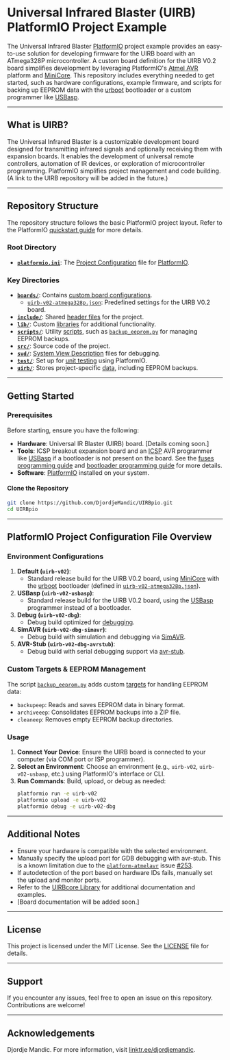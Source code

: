 # Universal Infrared Blaster (UIRB) PlatformIO Project Example

The Universal Infrared Blaster [PlatformIO](https://platformio.org/) project example provides an easy-to-use solution for developing firmware for the UIRB board with an ATmega328P microcontroller. A custom board definition for the UIRB V0.2 board simplifies development by leveraging PlatformIO's [Atmel AVR](https://docs.platformio.org/en/latest/platforms/atmelavr.html) platform and [MiniCore](https://github.com/MCUdude/MiniCore/blob/master/PlatformIO.md). This repository includes everything needed to get started, such as hardware configurations, example firmware, and scripts for backing up EEPROM data with the [urboot](https://github.com/stefanrueger/urboot) bootloader or a custom programmer like [USBasp](https://www.fischl.de/usbasp/).

---

## What is UIRB?

The Universal Infrared Blaster is a customizable development board designed for transmitting infrared signals and optionally receiving them with expansion boards. It enables the development of universal remote controllers, automation of IR devices, or exploration of microcontroller programming. PlatformIO simplifies project management and code building. (A link to the UIRB repository will be added in the future.)

---

## Repository Structure

The repository structure follows the basic PlatformIO project layout. Refer to the PlatformIO [quickstart guide](https://docs.platformio.org/en/latest/core/quickstart.html) for more details.

### Root Directory

- **[`platformio.ini`](./platformio.ini)**: The [Project Configuration](https://docs.platformio.org/en/latest/projectconf/index.html#projectconf) file for [PlatformIO](https://platformio.org/).

### Key Directories

- **[`boards/`](./boards/)**: Contains [custom board configurations](./boards/README.md).
  - [`uirb-v02-atmega328p.json`](./boards/uirb-v02-atmega328p.json): Predefined settings for the UIRB V0.2 board.
- **[`include/`](./include/)**: Shared [header files](./include/README) for the project.
- **[`lib/`](./lib/)**: Custom [libraries](./lib/README) for additional functionality.
- **[`scripts/`](./scripts/)**: Utility [scripts](./scripts/README.md), such as [`backup_eeprom.py`](./scripts/pio/backup_eeprom.py) for managing EEPROM backups.
- **[`src/`](./src/)**: Source code of the project.
- **[`svd/`](./svd/)**: [System View Description](./svd/README.md) files for debugging.
- **[`test/`](./test/)**: Set up for [unit testing](./test/README) using PlatformIO.
- **[`uirb/`](./uirb/)**: Stores project-specific [data](./uirb/README.md), including EEPROM backups.

---

## Getting Started

### Prerequisites

Before starting, ensure you have the following:

- **Hardware**: Universal IR Blaster (UIRB) board. [Details coming soon.]
- **Tools**: ICSP breakout expansion board and an [ICSP](https://en.wikipedia.org/wiki/In-system_programming) AVR programmer like [USBasp](https://www.fischl.de/usbasp/) if a bootloader is not present on the board. See the [fuses programming guide](https://docs.platformio.org/en/latest/platforms/atmelavr.html#fuses-programming) and [bootloader programming guide](https://docs.platformio.org/en/latest/platforms/atmelavr.html#bootloader-programming) for more details.
- **Software**: [PlatformIO](https://platformio.org/) installed on your system.

#### Clone the Repository

```bash
git clone https://github.com/DjordjeMandic/UIRBpio.git
cd UIRBpio
```

---

## PlatformIO Project Configuration File Overview

### Environment Configurations

1. **Default (`uirb-v02`)**:
   - Standard release build for the UIRB V0.2 board, using [MiniCore](https://github.com/MCUdude/MiniCore/blob/master/PlatformIO.md) with the [urboot](https://github.com/stefanrueger/urboot) bootloader (defined in [`uirb-v02-atmega328p.json`](./boards/uirb-v02-atmega328p.json)).
2. **USBasp (`uirb-v02-usbasp`)**:
   - Standard release build for the UIRB V0.2 board, using the [USBasp](https://www.fischl.de/usbasp/) programmer instead of a bootloader.
3. **Debug (`uirb-v02-dbg`)**:
   - Debug build optimized for [debugging](https://docs.platformio.org/en/latest/plus/debugging.html).
4. **SimAVR (`uirb-v02-dbg-simavr`)**:
   - Debug build with simulation and debugging via [SimAVR](https://docs.platformio.org/en/latest/plus/debug-tools/simavr.html#debugging-tool-simavr).
5. **AVR-Stub (`uirb-v02-dbg-avrstub`)**:
   - Debug build with serial debugging support via [avr-stub](https://docs.platformio.org/en/latest/plus/debug-tools/avr-stub.html#debugging-tool-avr-stub).

### Custom Targets & EEPROM Management

The script [`backup_eeprom.py`](./scripts/pio/backup_eeprom.py) adds custom [targets](https://docs.platformio.org/en/latest/projectconf/sections/env/options/build/targets.html) for handling EEPROM data:

- `backupeep`: Reads and saves EEPROM data in binary format.
- `archiveeep`: Consolidates EEPROM backups into a ZIP file.
- `cleaneep`: Removes empty EEPROM backup directories.

### Usage

1. **Connect Your Device**: Ensure the UIRB board is connected to your computer (via COM port or ISP programmer).
2. **Select an Environment**: Choose an environment (e.g., `uirb-v02`, `uirb-v02-usbasp`, etc.) using PlatformIO's interface or CLI.
3. **Run Commands**: Build, upload, or debug as needed:
   ```bash
   platformio run -e uirb-v02
   platformio upload -e uirb-v02
   platformio debug -e uirb-v02-dbg
   ```

---

## Additional Notes

- Ensure your hardware is compatible with the selected environment.
- Manually specify the upload port for GDB debugging with avr-stub. This is a known limitation due to the [`platform-atmelavr`](https://github.com/platformio/platform-atmelavr) issue [#253](https://github.com/platformio/platform-atmelavr/issues/253).
- If autodetection of the port based on hardware IDs fails, manually set the upload and monitor ports.
- Refer to the [UIRBcore Library](https://github.com/DjordjeMandic/UIRBcorelib) for additional documentation and examples.
- [Board documentation will be added soon.]

---

## License

This project is licensed under the MIT License. See the [LICENSE](./LICENSE) file for details.

---

## Support

If you encounter any issues, feel free to open an issue on this repository. Contributions are welcome!

---

## Acknowledgements

Djordje Mandic. For more information, visit [linktr.ee/djordjemandic](https://linktr.ee/djordjemandic).

